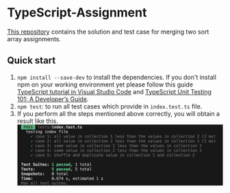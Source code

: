 # TypeScript-Assignment

[This repository](https://github.com/Harizt/TypeScript-Assignment) contains the
solution and test case for merging two sort array assignments.

## Quick start

1. `npm install --save-dev` to install the dependencies. If you don't install npm on your working environment yet please follow this guide [TypeScript tutorial in Visual Studio Code](https://code.visualstudio.com/docs/typescript/typescript-tutorial) and [TypeScript Unit Testing 101: A Developer’s Guide](https://www.testim.io/blog/typescript-unit-testing-101/).
2. `npm test`: to run all test cases which provide in `index.test.ts` file.
3. If you perform all the steps mentioned above correctly, you will obtain a result like this.![Alt](images/test.png)

